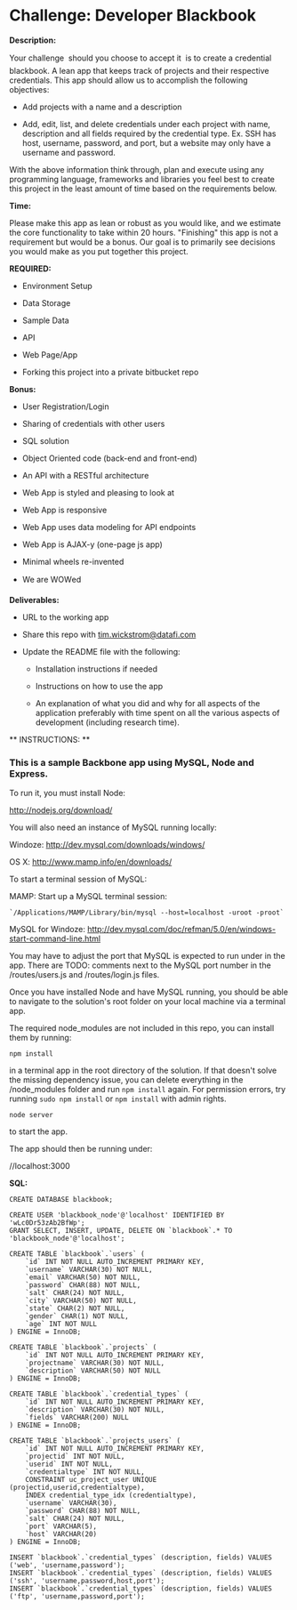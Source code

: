 # Challenge: Developer Blackbook #

**Description:**

Your challenge  should you choose to accept it  is to create a credential blackbook. A lean app that keeps track of projects and their respective credentials. This app should allow us to accomplish the following objectives:

* Add projects with a name and a description

* Add, edit, list, and delete credentials under each project with name, description and all fields required by the credential type.  Ex. SSH has host, username, password, and port, but a website may only have a username and password.

With the above information think through, plan and execute using any programming language, frameworks and libraries you feel best to create this project in the least amount of time based on the requirements below.

**Time:**

Please make this app as lean or robust as you would like, and we estimate the core functionality to take within 20 hours. "Finishing" this app is not a requirement but would be a bonus. Our goal is to primarily see decisions you would make as you put together this project.

**REQUIRED:**

* Environment Setup

* Data Storage

* Sample Data

* API

* Web Page/App

* Forking this project into a private bitbucket repo

**Bonus:**

* User Registration/Login

* Sharing of credentials with other users

* SQL solution

* Object Oriented code (back-end and front-end)

* An API with a RESTful architecture

* Web App is styled and pleasing to look at

* Web App is responsive

* Web App uses data modeling for API endpoints

* Web App is AJAX-y (one-page js app)

* Minimal wheels re-invented

* We are WOWed

**Deliverables:**

* URL to the working app

* Share this repo with tim.wickstrom@datafi.com

* Update the README file with the following:

    * Installation instructions if needed

    * Instructions on how to use the app

    * An explanation of what you did and why for all aspects of the application preferably with time spent on all the various aspects of development (including research time).

** INSTRUCTIONS: **

### This is a sample Backbone app using MySQL, Node and Express.

To run it, you must install Node:

http://nodejs.org/download/

You will also need an instance of MySQL running locally:

Windoze: http://dev.mysql.com/downloads/windows/

OS X: http://www.mamp.info/en/downloads/

To start a terminal session of MySQL:

MAMP: Start up a MySQL terminal session:

    `/Applications/MAMP/Library/bin/mysql --host=localhost -uroot -proot`

MySQL for Windoze: http://dev.mysql.com/doc/refman/5.0/en/windows-start-command-line.html

You may have to adjust the port that MySQL is expected to run under in the app. There are TODO: comments next to the MySQL port number in the /routes/users.js and /routes/login.js files.

Once you have installed Node and have MySQL running, you should be able to navigate to the solution's root folder on your local machine via a terminal app.

The required node_modules are not included in this repo, you can install them by running:

`npm install`

in a terminal app in the root directory of the solution. If that doesn't solve the missing dependency issue, you can delete everything in the /node_modules folder and run `npm install` again. For permission errors, try running `sudo npm install` or `npm install` with admin rights.

`node server`

to start the app.

The app should then be running under:

//localhost:3000

**SQL:**

    CREATE DATABASE blackbook;

    CREATE USER 'blackbook_node'@'localhost' IDENTIFIED BY 'wLc0Dr53zAb2BfWp';
    GRANT SELECT, INSERT, UPDATE, DELETE ON `blackbook`.* TO 'blackbook_node'@'localhost';

    CREATE TABLE `blackbook`.`users` (
        `id` INT NOT NULL AUTO_INCREMENT PRIMARY KEY,
        `username` VARCHAR(30) NOT NULL,
        `email` VARCHAR(50) NOT NULL,
        `password` CHAR(88) NOT NULL,
        `salt` CHAR(24) NOT NULL,
        `city` VARCHAR(50) NOT NULL,
        `state` CHAR(2) NOT NULL,
        `gender` CHAR(1) NOT NULL,
        `age` INT NOT NULL
    ) ENGINE = InnoDB;

    CREATE TABLE `blackbook`.`projects` (
        `id` INT NOT NULL AUTO_INCREMENT PRIMARY KEY,
        `projectname` VARCHAR(30) NOT NULL,
        `description` VARCHAR(50) NOT NULL
    ) ENGINE = InnoDB;

    CREATE TABLE `blackbook`.`credential_types` (
        `id` INT NOT NULL AUTO_INCREMENT PRIMARY KEY,
        `description` VARCHAR(30) NOT NULL,
        `fields` VARCHAR(200) NULL
    ) ENGINE = InnoDB;

    CREATE TABLE `blackbook`.`projects_users` (
        `id` INT NOT NULL AUTO_INCREMENT PRIMARY KEY,
        `projectid` INT NOT NULL,
        `userid` INT NOT NULL,
        `credentialtype` INT NOT NULL,
        CONSTRAINT uc_project_user UNIQUE (projectid,userid,credentialtype),
        INDEX credential_type_idx (credentialtype),
        `username` VARCHAR(30),
        `password` CHAR(88) NOT NULL,
        `salt` CHAR(24) NOT NULL,
        `port` VARCHAR(5),
        `host` VARCHAR(20)
    ) ENGINE = InnoDB;

    INSERT `blackbook`.`credential_types` (description, fields) VALUES ('web', 'username,password');
    INSERT `blackbook`.`credential_types` (description, fields) VALUES ('ssh', 'username,password,host,port');
    INSERT `blackbook`.`credential_types` (description, fields) VALUES ('ftp', 'username,password,port');
